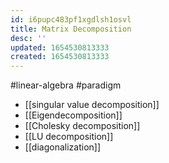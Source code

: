 ```yaml
---
id: i6pupc483pf1xgdlsh1osvl
title: Matrix Decomposition
desc: ''
updated: 1654530813333
created: 1654530813333
---
```

#linear-algebra #paradigm 
- [[singular value decomposition]]
- [[Eigendecomposition]]
- [[Cholesky decomposition]]
- [[LU decomposition]]
- [[diagonalization]]
